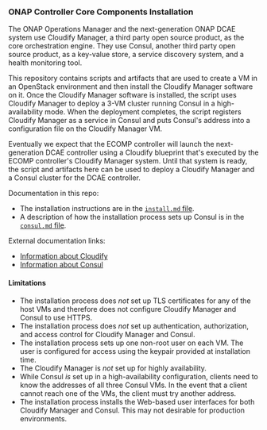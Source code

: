 ### ONAP Controller Core Components Installation
The ONAP Operations Manager and the next-generation ONAP DCAE system use Cloudify Manager, a third party open source product,
as the core orchestration engine.  They use Consul, another third party open source product, as
a key-value store, a service discovery system, and a health monitoring tool.

This repository contains scripts and artifacts that are used to create
a VM in an OpenStack environment and then install the Cloudify Manager software on it.
Once the Cloudify Manager software is installed, the script uses Cloudify Manager to deploy
a 3-VM  cluster running Consul in a high-availability mode.  When the deployment completes, the script registers
Cloudify Manager as a service in Consul and puts Consul's address into a configuration file
on the Cloudify Manager VM.

Eventually we expect that the ECOMP controller will launch the next-generation DCAE controller using a Cloudify blueprint that's executed by the ECOMP controller's Cloudify Manager system.  Until that system is ready, the script and artifacts
here can be used to deploy a Cloudify Manager and a Consul cluster for the DCAE controller.

Documentation in this repo:
- The installation instructions are in the [`install.md` file](./install.md).
- A description of how the installation process sets up Consul is in the [`consul.md` file](./consul.md).

External documentation links:

- [Information about Cloudify](http://getcloudify.org)
- [Information about Consul](http://consul.io)


#### Limitations
- The installation process does _not_ set up TLS certificates for any of the host VMs and therefore does not configure Cloudify Manager and Consul to use HTTPS.
- The installation process does _not_ set up authentication, authorization, and access control for Cloudify Manager and Consul.
- The installation process sets up one non-root user on each VM.  The user is configured for access using the keypair provided at installation time.
- The Cloudify Manager is _not_  set up for highly availability.
- While Consul _is_ set up in a high-availability configuration, clients need to know the addresses of all three Consul VMs.  In the event that a client cannot reach one of the VMs, the client must try another address.
- The installation process installs the Web-based user interfaces for both Cloudify Manager and Consul.  This may not desirable for production environments.